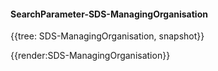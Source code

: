 #### SearchParameter-SDS-ManagingOrganisation

{{tree: SDS-ManagingOrganisation, snapshot}}

{{render:SDS-ManagingOrganisation}}
